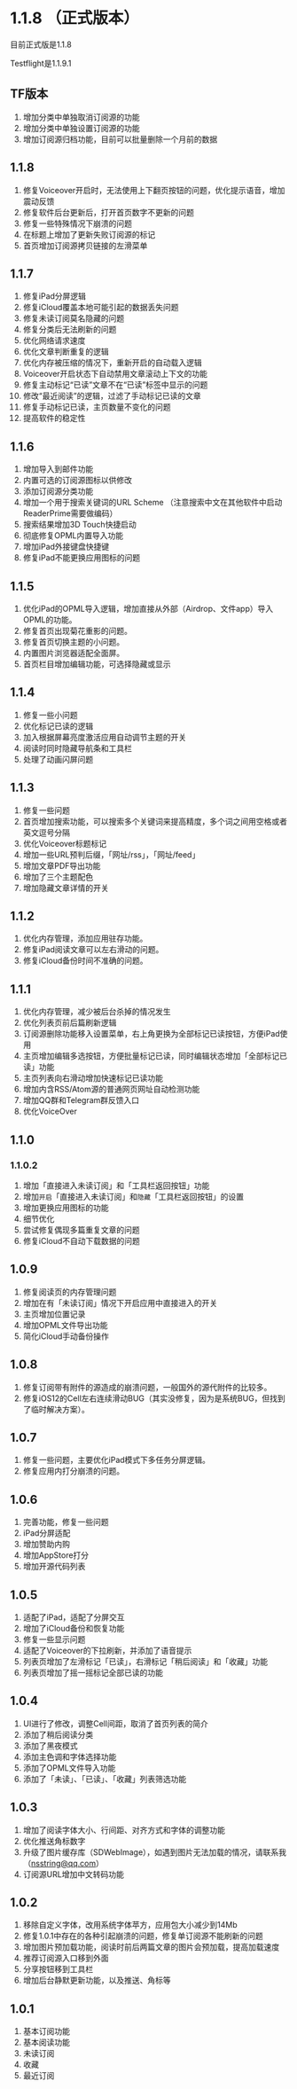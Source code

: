 
# 1.1.8 （正式版本） 

目前正式版是1.1.8

Testflight是1.1.9.1

## TF版本

1. 增加分类中单独取消订阅源的功能
2. 增加分类中单独设置订阅源的功能
3. 增加订阅源归档功能，目前可以批量删除一个月前的数据

## 1.1.8

1. 修复Voiceover开启时，无法使用上下翻页按钮的问题，优化提示语音，增加震动反馈
2. 修复软件后台更新后，打开首页数字不更新的问题
3. 修复一些特殊情况下崩溃的问题
4. 在标题上增加了更新失败订阅源的标记
5. 首页增加订阅源拷贝链接的左滑菜单

## 1.1.7

1. 修复iPad分屏逻辑
2. 修复iCloud覆盖本地可能引起的数据丢失问题
3. 修复未读订阅莫名隐藏的问题
4. 修复分类后无法刷新的问题
5. 优化网络请求速度
6. 优化文章判断重复的逻辑
7. 优化内存被压缩的情况下，重新开启的自动载入逻辑
8. Voiceover开启状态下自动禁用文章滚动上下文的功能
9. 修复主动标记“已读”文章不在“已读”标签中显示的问题
10. 修改“最近阅读”的逻辑，过滤了手动标记已读的文章
11. 修复手动标记已读，主页数量不变化的问题
12. 提高软件的稳定性

## 1.1.6

1. 增加导入到邮件功能
2. 内置可选的订阅源图标以供修改
3. 添加订阅源分类功能
4. 增加一个用于搜索关键词的URL Scheme （注意搜索中文在其他软件中启动ReaderPrime需要做编码）
5. 搜索结果增加3D Touch快捷启动
6. 彻底修复OPML内置导入功能
7. 增加iPad外接键盘快捷键
8. 修复iPad不能更换应用图标的问题

## 1.1.5

1. 优化iPad的OPML导入逻辑，增加直接从外部（Airdrop、文件app）导入OPML的功能。
2.  修复首页出现菊花重影的问题。
3.  修复首页切换主题的小问题。
4.  内置图片浏览器适配全面屏。
5.  首页栏目增加编辑功能，可选择隐藏或显示

## 1.1.4

1. 修复一些小问题
2. 优化标记已读的逻辑
3. 加入根据屏幕亮度激活应用自动调节主题的开关
4. 阅读时同时隐藏导航条和工具栏
5. 处理了动画闪屏问题

## 1.1.3

1. 修复一些问题
2. 首页增加搜索功能，可以搜索多个关键词来提高精度，多个词之间用空格或者英文逗号分隔
3. 优化Voiceover标题标记
4. 增加一些URL预判后缀，「网址/rss」，「网址/feed」
5. 增加文章PDF导出功能
6. 增加了三个主题配色
7. 增加隐藏文章详情的开关

## 1.1.2

1. 优化内存管理，添加应用驻存功能。
2. 修复iPad阅读文章可以左右滑动的问题。
3. 修复iCloud备份时间不准确的问题。

## 1.1.1

1. 优化内存管理，减少被后台杀掉的情况发生
2. 优化列表页前后篇刷新逻辑
3. 订阅源删除功能移入设置菜单，右上角更换为全部标记已读按钮，方便iPad使用
4. 主页增加编辑多选按钮，方便批量标记已读，同时编辑状态增加「全部标记已读」功能
5. 主页列表向右滑动增加快速标记已读功能
6. 增加内含RSS/Atom源的普通网页网址自动检测功能
7. 增加QQ群和Telegram群反馈入口
8. 优化VoiceOver

## 1.1.0
### 1.1.0.2

1. 增加「直接进入未读订阅」和「工具栏返回按钮」功能
2. 增加`开启`「直接进入未读订阅」和`隐藏`「工具栏返回按钮」的设置
3. 增加更换应用图标的功能
4. 细节优化
5. 尝试修复偶现多篇重复文章的问题
6. 修复iCloud不自动下载数据的问题

## 1.0.9

1. 修复阅读页的内存管理问题
2. 增加在有「未读订阅」情况下开启应用中直接进入的开关
3. 主页增加位置记录
4. 增加OPML文件导出功能
5. 简化iCloud手动备份操作

## 1.0.8

1. 修复订阅带有附件的源造成的崩溃问题，一般国外的源代附件的比较多。
2. 修复iOS12的Cell左右连续滑动BUG（其实没修复，因为是系统BUG，但找到了临时解决方案）。

## 1.0.7

1. 修复一些问题，主要优化iPad模式下多任务分屏逻辑。
2. 修复应用内打分崩溃的问题。

## 1.0.6

1.  完善功能，修复一些问题
2.  iPad分屏适配
3. 增加赞助内购
4. 增加AppStore打分
5. 增加开源代码列表

## 1.0.5

1. 适配了iPad，适配了分屏交互
2. 增加了iCloud备份和恢复功能
3. 修复一些显示问题
4. 适配了Voiceover的下拉刷新，并添加了语音提示
5. 列表页增加了左滑标记「已读」，右滑标记「稍后阅读」和「收藏」功能
6. 列表页增加了摇一摇标记全部已读的功能

## 1.0.4

1. UI进行了修改，调整Cell间距，取消了首页列表的简介
2. 添加了稍后阅读分类
3. 添加了黑夜模式
4. 添加主色调和字体选择功能
5. 添加了OPML文件导入功能
6. 添加了「未读」、「已读」、「收藏」列表筛选功能

## 1.0.3 

1. 增加了阅读字体大小、行间距、对齐方式和字体的调整功能
2. 优化推送角标数字
3. 升级了图片缓存库（SDWebImage），如遇到图片无法加载的情况，请联系我（nsstring@qq.com）
4. 订阅源URL增加中文转码功能

## 1.0.2

1. 移除自定义字体，改用系统字体苹方，应用包大小减少到14Mb
2. 修复1.0.1中存在的各种引起崩溃的问题，修复单订阅源不能刷新的问题
3. 增加图片预加载功能，阅读时前后两篇文章的图片会预加载，提高加载速度
4. 推荐订阅源入口移到外面
5. 分享按钮移到工具栏
6. 增加后台静默更新功能，以及推送、角标等

## 1.0.1

1. 基本订阅功能
2. 基本阅读功能
3. 未读订阅
4. 收藏
5. 最近订阅
